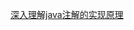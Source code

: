 [深入理解java注解的实现原理](https://blog.csdn.net/yuzongtao/article/details/83306182?utm_medium=distribute.pc_relevant.none-task-blog-BlogCommendFromMachineLearnPai2-3.nonecase&depth_1-utm_source=distribute.pc_relevant.none-task-blog-BlogCommendFromMachineLearnPai2-3.nonecase)